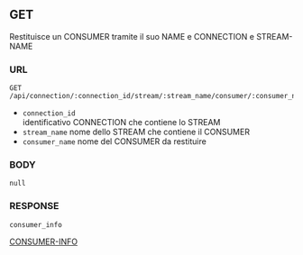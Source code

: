 
## GET
Restituisce un CONSUMER tramite il suo NAME e CONNECTION e STREAM-NAME


### URL
```
GET /api/connection/:connection_id/stream/:stream_name/consumer/:consumer_name
```
- `connection_id`  
identificativo CONNECTION che contiene lo STREAM
- `stream_name`
nome dello STREAM che contiene il CONSUMER
- `consumer_name`
nome del CONSUMER da restituire


### BODY
`null`


### RESPONSE
```
consumer_info
```
[CONSUMER-INFO](./def/stream-consumer.md)